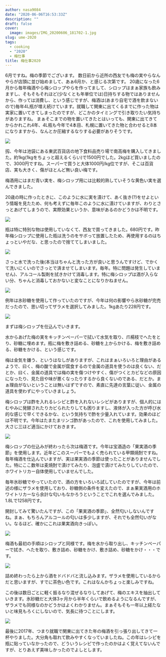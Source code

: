 ```yaml
---
author: nasa9084
date: "2020-06-06T16:53:33Z"
description: ""
draft: false
cover:
  image: images/IMG_20200606_181702-1.jpg
slug: ume-2020
tags:
  - cooking
  - "2020"
  - 梅仕事
title: 梅仕事2020
---
```



6月ですね。梅の季節でございます。
数日前から近所の西友でも梅の実やらなんやらが店頭に並び始めまして、あぁ6月か、と感じる次第です。
20歳になった6月から毎年梅酒やら梅シロップやらを作ってまして、シロップはまぁ家族も飲みますし、そもそもそれほど(少なくとも年単位では)日持ちする物ではありませんから、作っては消費し、という感じですが、梅酒は(あまり自宅で酒を飲まないので)毎年4L瓶が増え続けています。就職して関東に出てくるまでに作った物は実家に置いてきてしまったのですが、どこかのタイミングで引き取りたい気持ちがありますね。
まぁそこまでの物を置いてきたとはいっても、関東に出てきてからかれこれ4年、4L瓶も今年で4本目、札幌に置いてきた物と合わせると8本になりますから、なんとか圧縮するなりする必要がありそうです。

![](images/IMG_20200606_181702.jpg)

扨、今年は池袋にある東武百貨店の地下食料品売り場で南高梅を購入してきました。約1kg(1kgをちょっと超えるくらい)で1500円でした。2kgほど買いましたので、3000円ですね。スーパーで買うと大体1000円/kg位ですが、そこは百貨店、実も大きく、傷がほとんど無い良い梅です。

梅酒用にはまだ青い実を、梅シロップ用には比較的熟していそうな黄色い実を選んできました。

20歳の時に作ったときに、このように水に実を漬けて、あく抜き(?)をせよという情報を見たため、何も考えずに毎年このように水に漬けていますが、わりとさっとあげてしまうので、実際効果というか、意味があるのかどうかは不明です。

![](images/IMG_20200606_191123.jpg)

瓶は特に特別な物は使用していなくて、西友で買ってきました。680円です。昨年梅シロップに使用した瓶は洗うのをサボって放置したため、再使用するのはちょっといやだな、と思ったので捨ててしまいました。

![](images/IMG_20200606_191534.jpg)

さっと水で洗った後(本当はちゃんと洗った方が良いと思うんですけど、でかくて洗いにくいのでさっとで済ませてしまいます。毎年。特に問題は発生していません)、アルコール製剤を拭きかけて消毒します。特に梅シロップは酒が入らない分、ちゃんと消毒しておかないと変なことになりかねません。

![](images/IMG_20200606_195511.jpg)

例年は氷砂糖を使用して作っていたのですが、今年は何の影響やら氷砂糖が完売だったので、思い切ってザラメを選択してみました。1kgあたり228円です。

![](images/IMG_20200606_200451.jpg)

まずは梅シロップを仕込んでいきます。

水からあげた梅の実をキッチンペーパーで拭いて水気を取り、爪楊枝でへたをとり、砂糖に埋めます。瓶に梅を敷き詰める、砂糖を上からかける、梅を敷き詰める、砂糖をかける、という感じです。

梅は金気を嫌う、というはなしがありますが、これはまぁいろいろと理由があるようで、曰く、梅の酸で金属が腐食するので金属の道具を使うのは良くない、だとか、曰く、金属の道具では梅の実を傷つけやすく、傷がつくとカビなどの原因になったり、見た目や味が悪くなったりするから良くないのである、だとか。まぁ理由がないということは無いはずですので、素直に先達の言葉に従い、金属の道具を使わずにやっていきましょう。

梅シロップは酢を入れるレシピと酢を入れないレシピがありますが、個人的にはむやみに発酵されたりカビられたりしても困りますし、液体が入った方が呼び水的な感じで早くできるかな、という気持ちで酢を少量入れています。効果のほどは不明です。今年はたまたまリンゴ酢があったので、これを使用してみました。大さじ三ほど適当にかけておきます。

![](images/IMG_20200606_200809.jpg)

梅シロップの仕込みが終わったら次は梅酒です。今年は宝酒造の「果実酒の季節」を使用します。近年どこのスーパーでもよく売られている甲類焼酎ですね。毎年梅酒を仕込んでいますが、実は果実酒の季節は使ったことがありませんでした。特にここ数年は麦焼酎で漬けてみたり、泡盛で漬けてみたりしていたので、ホワイトリカー自体使用していませんでした。

毎年氷砂糖でやっていたので、酒の方をいろいろ試していたのですが、今年は前述の様にザラメを使用しており、砂糖側の条件を変えたので、まぁ果実酒用のホワイトリカーなら余計な匂いもなかろうということでこれを選んでみました。1.8Lで1258円です。

開封してみて驚いたんですが、この「果実酒の季節」、全然匂いしないんですね。まぁ、もちろんアルコールの匂いは多少しますが、それでも全然匂いがない。なるほど、確かにこれは果実酒向きっぽい。

![](images/IMG_20200606_201816.jpg)

梅酒も最初の手順はシロップと同様です。梅を水から取り出し、キッチンペーパーで拭き、へたを取り、敷き詰め、砂糖をかけ、敷き詰め、砂糖をかけ・・・です。

![](images/IMG_20200606_202107.jpg)

詰め終わったら上から酒をドバドバと流し込みます。ザラメを使用しているからだと思いますが、すでに茶色い色です。これはなんかちょっと楽しみですね。

この後は数日ごとに軽く振るなり混ぜるなりしてあげて、梅のエキスを抽出していきます。氷砂糖だと大体3ヶ月から半年くらいで飲めるようになるんですが、ザラメでも同様なのかどうかはよくわかりません。まぁそもそも一年以上経たないと味見もろくにしないので、気長に待つことにします。

![](images/IMG_20200606_203033.jpg)

最後に2017年、つまり就職で関東に出てきた年の梅酒を引っ張り出してきて一杯やりました。大分角も取れて飲みやすくなっていましたね。この年はレシピを瓶に貼っていなかったので、どういうレシピで作ったのかはよく覚えてないんですが、とりあえず美味しかったのでよしとします。



